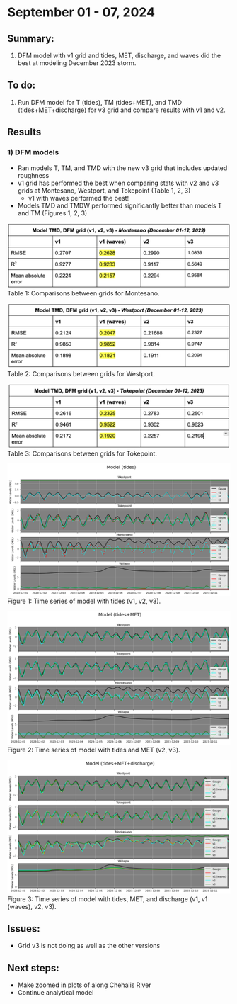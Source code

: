 # September 01 - 07, 2024

## Summary:
1) DFM model with v1 grid and tides, MET, discharge, and waves did the best at modeling December 2023 storm.<br>

## To do:
1) Run DFM model for T (tides), TM (tides+MET), and TMD (tides+MET+discharge) for v3 grid and compare results with v1 and v2.<br>

## Results
### 1) DFM models
- Ran models T, TM, and TMD with the new v3 grid that includes updated roughness
- v1 grid has performed the best when comparing stats with v2 and v3 grids at Montesano, Westport, and Tokepoint (Table 1, 2, 3)
	- v1 with waves performed the best!
- Models TMD and TMDW performed significantly better than models T and TM (Figures 1, 2, 3)

![Stats](../Figures/090324meeting/GridStats_montesano.png)<br>
Table 1: Comparisons between grids for Montesano.<br>

![Stats](../Figures/090324meeting/GridStats_westport.png)<br>
Table 2: Comparisons between grids for Westport.<br>

![Stats](../Figures/090324meeting/GridStats_tokepoint.png)<br>
Table 3: Comparisons between grids for Tokepoint.<br>

![Time series model T](../Figures/090324meeting/modelT_timeseries_v1v2v3.png)<br>
Figure 1: Time series of model with tides (v1, v2, v3).<br>

![Time series model TM](../Figures/090324meeting/modelTM_timeseries_v2v3.png)<br>
Figure 2: Time series of model with tides and MET (v2, v3).<br>

![Time series model TMD](../Figures/090324meeting/modelTMD_timeseries_v1v2v3.png)<br>
Figure 3: Time series of model with tides, MET, and discharge (v1, v1 (waves), v2, v3).<br>


## Issues:
- Grid v3 is not doing as well as the other versions


## Next steps:
- Make zoomed in plots of along Chehalis River
- Continue analytical model
